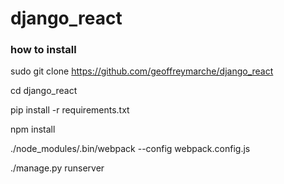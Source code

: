 # django_react

### how to install
sudo git clone https://github.com/geoffreymarche/django_react 

cd django_react 

pip install -r requirements.txt 

npm install 

./node_modules/.bin/webpack --config webpack.config.js 

./manage.py runserver
